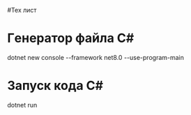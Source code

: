 #Тех лист
# Гeнератор файла C#  
dotnet new console --framework net8.0 --use-program-main

# Запуск кода C# 
dotnet run